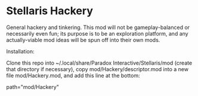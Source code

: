 Stellaris Hackery
=================

General hackery and tinkering. This mod will not be gameplay-balanced or
necessarily even fun; its purpose is to be an exploration platform, and any
actually-viable mod ideas will be spun off into their own mods.

Installation:

Clone this repo into ~/.local/share/Paradox Interactive/Stellaris/mod (create
that directory if necessary), copy mod/Hackery/descriptor.mod into a new file
mod/Hackery.mod, and add this line at the bottom:

path="mod/Hackery"
